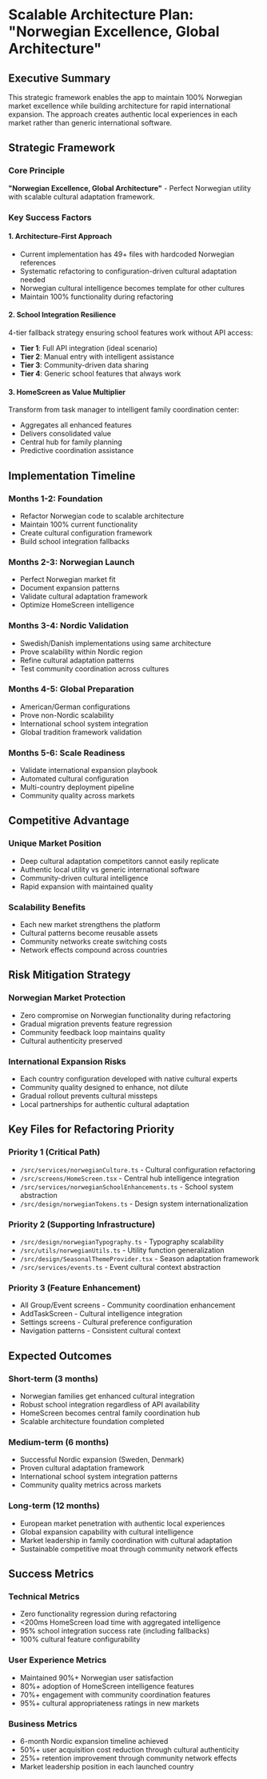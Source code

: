 # Scalable Architecture Plan: "Norwegian Excellence, Global Architecture"

## Executive Summary

This strategic framework enables the app to maintain 100% Norwegian market excellence while building architecture for rapid international expansion. The approach creates authentic local experiences in each market rather than generic international software.

## Strategic Framework

### Core Principle
**"Norwegian Excellence, Global Architecture"** - Perfect Norwegian utility with scalable cultural adaptation framework.

### Key Success Factors

#### 1. Architecture-First Approach
- Current implementation has 49+ files with hardcoded Norwegian references
- Systematic refactoring to configuration-driven cultural adaptation needed
- Norwegian cultural intelligence becomes template for other cultures
- Maintain 100% functionality during refactoring

#### 2. School Integration Resilience
4-tier fallback strategy ensuring school features work without API access:
- **Tier 1**: Full API integration (ideal scenario)
- **Tier 2**: Manual entry with intelligent assistance
- **Tier 3**: Community-driven data sharing
- **Tier 4**: Generic school features that always work

#### 3. HomeScreen as Value Multiplier
Transform from task manager to intelligent family coordination center:
- Aggregates all enhanced features
- Delivers consolidated value
- Central hub for family planning
- Predictive coordination assistance

## Implementation Timeline

### Months 1-2: Foundation
- Refactor Norwegian code to scalable architecture
- Maintain 100% current functionality
- Create cultural configuration framework
- Build school integration fallbacks

### Months 2-3: Norwegian Launch
- Perfect Norwegian market fit
- Document expansion patterns
- Validate cultural adaptation framework
- Optimize HomeScreen intelligence

### Months 3-4: Nordic Validation
- Swedish/Danish implementations using same architecture
- Prove scalability within Nordic region
- Refine cultural adaptation patterns
- Test community coordination across cultures

### Months 4-5: Global Preparation
- American/German configurations
- Prove non-Nordic scalability
- International school system integration
- Global tradition framework validation

### Months 5-6: Scale Readiness
- Validate international expansion playbook
- Automated cultural configuration
- Multi-country deployment pipeline
- Community quality across markets

## Competitive Advantage

### Unique Market Position
- Deep cultural adaptation competitors cannot easily replicate
- Authentic local utility vs generic international software
- Community-driven cultural intelligence
- Rapid expansion with maintained quality

### Scalability Benefits
- Each new market strengthens the platform
- Cultural patterns become reusable assets
- Community networks create switching costs
- Network effects compound across countries

## Risk Mitigation Strategy

### Norwegian Market Protection
- Zero compromise on Norwegian functionality during refactoring
- Gradual migration prevents feature regression
- Community feedback loop maintains quality
- Cultural authenticity preserved

### International Expansion Risks
- Each country configuration developed with native cultural experts
- Community quality designed to enhance, not dilute
- Gradual rollout prevents cultural missteps
- Local partnerships for authentic cultural adaptation

## Key Files for Refactoring Priority

### Priority 1 (Critical Path)
- `/src/services/norwegianCulture.ts` - Cultural configuration refactoring
- `/src/screens/HomeScreen.tsx` - Central hub intelligence integration
- `/src/services/norwegianSchoolEnhancements.ts` - School system abstraction
- `/src/design/norwegianTokens.ts` - Design system internationalization

### Priority 2 (Supporting Infrastructure)
- `/src/design/norwegianTypography.ts` - Typography scalability
- `/src/utils/norwegianUtils.ts` - Utility function generalization
- `/src/design/SeasonalThemeProvider.tsx` - Season adaptation framework
- `/src/services/events.ts` - Event cultural context abstraction

### Priority 3 (Feature Enhancement)
- All Group/Event screens - Community coordination enhancement
- AddTaskScreen - Cultural intelligence integration
- Settings screens - Cultural preference configuration
- Navigation patterns - Consistent cultural context

## Expected Outcomes

### Short-term (3 months)
- Norwegian families get enhanced cultural integration
- Robust school integration regardless of API availability
- HomeScreen becomes central family coordination hub
- Scalable architecture foundation completed

### Medium-term (6 months)
- Successful Nordic expansion (Sweden, Denmark)
- Proven cultural adaptation framework
- International school system integration patterns
- Community quality metrics across markets

### Long-term (12 months)
- European market penetration with authentic local experiences
- Global expansion capability with cultural intelligence
- Market leadership in family coordination with cultural adaptation
- Sustainable competitive moat through community network effects

## Success Metrics

### Technical Metrics
- Zero functionality regression during refactoring
- <200ms HomeScreen load time with aggregated intelligence
- 95% school integration success rate (including fallbacks)
- 100% cultural feature configurability

### User Experience Metrics
- Maintained 90%+ Norwegian user satisfaction
- 80%+ adoption of HomeScreen intelligence features
- 70%+ engagement with community coordination features
- 95%+ cultural appropriateness ratings in new markets

### Business Metrics
- 6-month Nordic expansion timeline achieved
- 50%+ user acquisition cost reduction through cultural authenticity
- 25%+ retention improvement through community network effects
- Market leadership position in each launched country